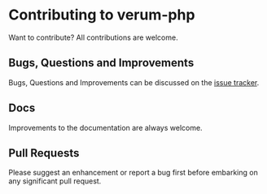# Contributing to **verum-php**

Want to contribute? All contributions are welcome.

## Bugs, Questions and Improvements

Bugs, Questions and Improvements can be discussed on the [issue tracker](../../issues).

## Docs

Improvements to the documentation are always welcome.

## Pull Requests

Please suggest an enhancement or report a bug first before embarking on any significant pull request.
